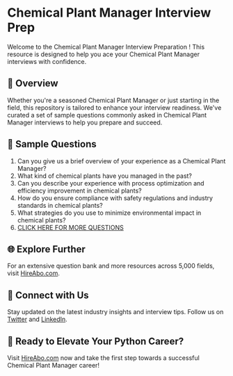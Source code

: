 # Chemical Plant Manager Interview Prep

Welcome to the Chemical Plant Manager Interview Preparation ! This resource is designed to help you ace your Chemical Plant Manager interviews with confidence.

## 🚀 Overview

Whether you're a seasoned Chemical Plant Manager or just starting in the field, this repository is tailored to enhance your interview readiness. We've curated a set of sample questions commonly asked in Chemical Plant Manager interviews to help you prepare and succeed.

## 📝 Sample Questions

1. Can you give us a brief overview of your experience as a Chemical Plant Manager?
2. What kind of chemical plants have you managed in the past?
3. Can you describe your experience with process optimization and efficiency improvement in chemical plants?
4. How do you ensure compliance with safety regulations and industry standards in chemical plants?
5. What strategies do you use to minimize environmental impact in chemical plants?
6. [CLICK HERE FOR MORE QUESTIONS](https://hireabo.com/job/3_4_23/Chemical%20Plant%20Manager)

## 🌐 Explore Further

For an extensive question bank and more resources across 5,000 fields, visit [HireAbo.com](https://www.hireabo.com).

## 📱 Connect with Us

Stay updated on the latest industry insights and interview tips. Follow us on [Twitter](https://twitter.com/hireabo) and [LinkedIn](https://www.linkedin.com/in/hire-abo-3609972a8/).

## 🚀 Ready to Elevate Your Python Career?

Visit [HireAbo.com](https://www.hireabo.com) now and take the first step towards a successful Chemical Plant Manager career!